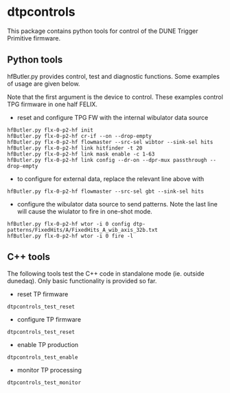 # dtpcontrols

This package contains python tools for control of the DUNE Trigger Primitive firmware.

## Python tools

hfButler.py provides control, test and diagnostic functions.  Some examples of usage are given below.

Note that the first argument is the device to control. These examples control TPG firmware in one half FELIX.

* reset and configure TPG FW with the internal wibulator data source
```
hfButler.py flx-0-p2-hf init
hfButler.py flx-0-p2-hf cr-if --on --drop-empty
hfButler.py flx-0-p2-hf flowmaster --src-sel wibtor --sink-sel hits
hfButler.py flx-0-p2-hf link hitfinder -t 20
hfButler.py flx-0-p2-hf link mask enable -c 1-63
hfButler.py flx-0-p2-hf link config --dr-on --dpr-mux passthrough --drop-empty
```

* to configure for external data, replace the relevant line above with
```
hfButler.py flx-0-p2-hf flowmaster --src-sel gbt --sink-sel hits
```

* configure the wibulator data source to send patterns.  Note the last line will cause the wiulator to fire in one-shot mode.
```
hfButler.py flx-0-p2-hf wtor -i 0 config dtp-patterns/FixedHits/A/FixedHits_A_wib_axis_32b.txt
hfButler.py flx-0-p2-hf wtor -i 0 fire -l
```

## C++ tools

The following tools test the C++ code in standalone mode (ie. outside dunedaq).  Only basic functionality is provided so far.

* reset TP firmware
```
dtpcontrols_test_reset
```

* configure TP firmware
```
dtpcontrols_test_reset
```

* enable TP production
```
dtpcontrols_test_enable
```

* monitor TP processing
```
dtpcontrols_test_monitor
```

